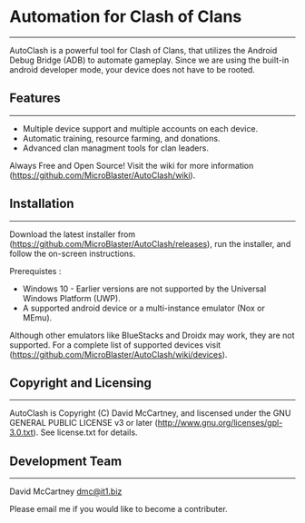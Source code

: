 # Automation for Clash of Clans
----------
AutoClash is a powerful tool for Clash of Clans, that utilizes the Android Debug Bridge (ADB) to automate gameplay. Since we are using the built-in android developer mode, your device does not have to be rooted.


## Features
----------
- Multiple device support and multiple accounts on each device. 
- Automatic training, resource farming, and donations.
- Advanced clan managment tools for clan leaders.

Always Free and Open Source! Visit the wiki for more information (https://github.com/MicroBlaster/AutoClash/wiki).


## Installation
  ------------
Download the latest installer from (https://github.com/MicroBlaster/AutoClash/releases), run the installer, and follow the on-screen instructions.

Prerequistes :
- Windows 10  - Earlier versions are not supported by the Universal Windows Platform (UWP).
- A supported android device or a multi-instance emulator (Nox or MEmu).

Although other emulators like BlueStacks and Droidx may work, they are not supported.
For a complete list of supported devices visit (https://github.com/MicroBlaster/AutoClash/wiki/devices).


## Copyright and Licensing
----------
AutoClash is Copyright (C) David McCartney, and liscensed under the GNU GENERAL PUBLIC LICENSE v3 or later (http://www.gnu.org/licenses/gpl-3.0.txt). See license.txt for details.

## Development Team
----------
David McCartney <dmc@it1.biz>

Please email me if you would like to become a contributer.
